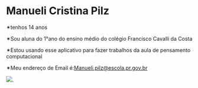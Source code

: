 # Manueli Cristina Pilz 
✶tenhos 14 anos 

✶Sou aluna do 1°ano do ensino médio do colégio Francisco Cavalli da Costa

✶Estou usando esse aplicativo para fazer trabalhos da aula de pensamento computacional 

✶Meu endereço de Email é:Manueli.pilz@escola.pr.gov.br











![](https://media4.giphy.com/media/v1.Y2lkPTc5MGI3NjExemNqY3NwcWVhOGY4MGxrNXZla2x6eDBpYjY2MHlmamNtZXhlNzd6aCZlcD12MV9pbnRlcm5hbF9naWZfYnlfaWQmY3Q9Zw/tRoH9EYLs3lok/giphy.gif).
